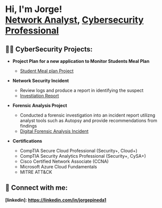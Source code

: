 <h1>Hi, I'm Jorge! <br/><a href="https://github.com/joshmadakor1">Network Analyst</a>, <a href="https://www.linkedin.com/in/joshmadakor/">Cybersecurity Professional</a> <a href="https://www.youtube.com/c/joshmadakor"></a></h1>

<h2>👨‍💻 CyberSecurity Projects:</h2>

- <b>Project Plan for a new application to Monitor Students Meal Plan</b>
  - [Student Meal plan Project](https://github.com/techjedi001/Student-Application-Project-Plan)
- <b>Network Security Incident </b>
   - Review logs and produce a report in identifying the suspect
   - [Investiation Report](https://github.com/techjedi001/Investigation-Report)
- <b>Forensic Analysis Project </b>
   - Conducted a forensic investigation into an incident report utilizng analyst tools such as Autopsy and provide recommendations from findings
   - [Digital Forensic Analysis Incident](https://github.com/techjedi001/Forensic-Analysis.git)
 
     
- <b> Certifications</b>
   - CompTIA Secure Cloud Professional (Security+, Cloud+)
   - CompTIA Security Analytics Professional (Security+, CySA+)
   - Cisco Certified Network Associate (CCNA) 
   - Microsoft Azure Cloud Fundamentals
   - MITRE ATT&CK






<h2> 🤳 Connect with me:</h2>

<b>[linkedin]: https://linkedin.com/in/jorgepineda1 </b>

<!--
**joshmadakor1/joshmadakor1** is a ✨ _special_ ✨ repository because its `README.md` (this file) appears on your GitHub profile.

Here are some ideas to get you started:

- 🔭 I’m currently working on ...
- 🌱 I’m currently learning ...
- 👯 I’m looking to collaborate on ...
- 🤔 I’m looking for help with ...
- 💬 Ask me about ...
- 📫 How to reach me: ...
- 😄 Pronouns: ...
- ⚡ Fun fact: ...
-->
